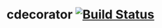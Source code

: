 # cdecorator [![Build Status](https://travis-ci.org/pgdr/cdecorator.svg?branch=master)](https://travis-ci.org/pgdr/cdecorator)
